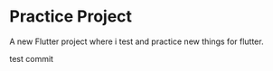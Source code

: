 # Practice Project

A new Flutter project where i test and practice new things for flutter.

test commit